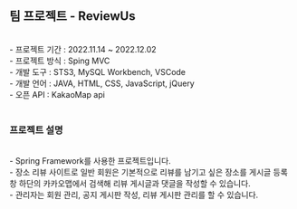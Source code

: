<h2>팀 프로젝트 - ReviewUs</h2>
<br>
- 프로젝트 기간 : 2022.11.14 ~ 2022.12.02<br>
- 프로젝트 방식 : Sping MVC<br>
- 개발 도구 : STS3, MySQL Workbench, VSCode<br>
- 개발 언어 : JAVA, HTML, CSS, JavaScript, jQuery<br>
- 오픈 API : KakaoMap api<br><br>

<h3>프로젝트 설명</h3><br>
- Spring Framework를 사용한 프로젝트입니다.<br>
- 장소 리뷰 사이트로 일반 회원은 기본적으로 리뷰를 남기고 싶은 장소를 게시글 등록 창 하단의 카카오맵에서 검색해 리뷰 게시글과 댓글을 작성할 수 있습니다.<br>
- 관리자는 회원 관리, 공지 게시판 작성, 리뷰 게시판 관리를 할 수 있습니다.<br>